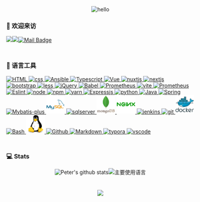 

<!--
**buxiaoxing/buxiaoxing** is a ✨ _special_ ✨ repository because its `README.md` (this file) appears on your GitHub profile.

Here are some ideas to get you started:

- 🔭 I’m currently working on ...
- 🌱 I’m currently learning ...
- 👯 I’m looking to collaborate on ...
- 🤔 I’m looking for help with ...
- 💬 Ask me about ...
- 📫 How to reach me: ...
- 😄  Pronouns: ...
- ⚡ Fun fact: ...
-->

<div align="center">
  <img src="https://readme-typing-svg.herokuapp.com?color=777777&center=true&vCenter=true&width=600&lines=++++++++++Hi!+I'm+Peter%2C+I+love+sky%2C+freedom+and+you" alt="hello" />
</div>


### 🤗 欢迎来访

 ![](https://visitor-badge.laobi.icu/badge?page_id=buxiaoxing)![](https://img.shields.io/github/followers/buxiaoxing?label=Followers)[![Mail Badge](https://img.shields.io/badge/-budaxing@gmail.com-ea4336?style=flat&logo=Gmail&logoColor=white&link=mailto:budaxing@gmail.com)](mailto:budaxing@gmail.com)

<div style="height: 10px"></div>

### 🧰 语言工具

<a href="https://developer.mozilla.org/zh-CN/docs/Web/HTML" target="_blank"> <img src="https://cdn.jsdelivr.net/gh/devicons/devicon/icons/html5/html5-original.svg" alt="HTML" width="atuo" height="50"/> </a><a href="https://developer.mozilla.org/zh-CN/docs/Web/CSS" target="_blank"> <img src="https://cdn.jsdelivr.net/gh/devicons/devicon/icons/css3/css3-original.svg" alt="css" width="auto" height="50"/> </a><a href="https://developer.mozilla.org/zh-CN/docs/Web/JavaScript" target="_blank"> <img src="https://cdn.jsdelivr.net/gh/devicons/devicon/icons/javascript/javascript-plain.svg" alt="Ansible" width="auto" height="50"/> </a><a href="https://www.typescriptlang.org/zh/" target="_blank"> <img src="https://cdn.jsdelivr.net/gh/devicons/devicon/icons/typescript/typescript-original.svg" alt="Typescript" width="auto" height="50"/> </a><a href="https://cn.vuejs.org/index.html" target="_blank"> <img src="https://cdn.jsdelivr.net/gh/devicons/devicon/icons/vuejs/vuejs-original.svg" alt="Vue" width="auto" height="50"/> </a><a href="https://nuxtjs.org/" target="_blank"> <img src="https://cdn.jsdelivr.net/gh/devicons/devicon/icons/nuxtjs/nuxtjs-original.svg" alt="nuxtjs" width="auto" height="50"/> </a><a href="https://nextjs.org/" target="_blank"> <img src="https://cdn.jsdelivr.net/gh/devicons/devicon/icons/nextjs/nextjs-original-wordmark.svg" alt="nextjs" width="auto" height="50"/> </a><a href="https://getbootstrap.com/" target="_blank"> <img src="https://cdn.jsdelivr.net/gh/devicons/devicon/icons/bootstrap/bootstrap-original.svg" alt="bootstrap" width="auto" height="50"/> </a><a href="https://lesscss.org/" target="_blank"> <img src="https://cdn.jsdelivr.net/gh/devicons/devicon/icons/less/less-plain-wordmark.svg" alt="less" width="auto" height="50"/> </a><a href="https://jquery.com/" target="_blank"> <img src="https://cdn.jsdelivr.net/gh/devicons/devicon/icons/jquery/jquery-original.svg" alt="jQuery" width="auto" height="50"/> </a><a href="https://babeljs.io/" target="_blank"> <img src="https://cdn.jsdelivr.net/gh/devicons/devicon/icons/babel/babel-original.svg" alt="Babel" width="atuo" height="50"/> </a><a href="https://webpack.js.org/" target="_blank"> <img src="https://cdn.jsdelivr.net/gh/devicons/devicon/icons/webpack/webpack-original.svg" alt="Prometheus" width="auto" height="50"/> </a><a href="https://vitejs.dev/" target="_blank"> <img src="https://vitejs.dev/logo.svg" alt="vite" width="auto" height="50"/> </a><a href="https://tailwindcss.com/" target="_blank"> <img src="https://cdn.jsdelivr.net/gh/devicons/devicon/icons/tailwindcss/tailwindcss-plain.svg" alt="Prometheus" width="auto" height="50"/> </a><a href="https://eslint.org/" target="_blank"> <img src="https://cdn.jsdelivr.net/gh/devicons/devicon/icons/eslint/eslint-original.svg" alt="Eslint" width="auto" height="50"/> </a><a href="https://nodejs.org/" target="_blank"> <img src="http://img.nodejs.cn/favicon.png" alt="node" width="auto" height="50"/> </a><a href="https://npmjs.com/" target="_blank"> <img src="https://cdn.jsdelivr.net/gh/devicons/devicon/icons/npm/npm-original-wordmark.svg" alt="npm" width="auto" height="50"/> </a><a href="https://yarnpkg.com/" target="_blank"> <img src="https://cdn.jsdelivr.net/gh/devicons/devicon/icons/yarn/yarn-original.svg" alt="yarn" width="auto" height="50"/> </a><a href="https://expressjs.com" target="_blank"> <img src="https://cdn.jsdelivr.net/gh/devicons/devicon/icons/express/express-original.svg" alt="Expressjs" width="auto" height="50"/> </a><a href="https://www.python.org/" target="_blank"> <img src="https://cdn.jsdelivr.net/gh/devicons/devicon/icons/python/python-original.svg" alt="python" width="auto" height="50"/> </a><a href="https://www.java.com/zh-CN/" target="_blank"> <img src="https://cdn.jsdelivr.net/gh/devicons/devicon/icons/java/java-original.svg" alt="Java" width="auto" height="50"/> </a><a href="https://spring.io/" target="_blank"> <img src="https://cdn.jsdelivr.net/gh/devicons/devicon/icons/spring/spring-original.svg" alt="Spring" width="auto" height="50"/> </a><a href="https://baomidou.com/" target="_blank"> <img src="https://baomidou.com/img/favicon.ico" alt="Mybatis-plus" width="auto" height="50"/> </a><a href="https://www.mysql.com/" target="_blank"> <img src="https://raw.githubusercontent.com/devicons/devicon/master/icons/mysql/mysql-original-wordmark.svg" alt="mysql" width="auto" height="50"/> </a><a href="https://www.microsoft.com/en-us/sql-server/sql-server-downloads" target="_blank"> <img src="https://cdn.jsdelivr.net/gh/devicons/devicon/icons/microsoftsqlserver/microsoftsqlserver-plain.svg" alt="sqlserver" width="auto" height="50"/> </a><a href="https://www.mongodb.com/" target="_blank"> <img src="https://raw.githubusercontent.com/devicons/devicon/master/icons/mongodb/mongodb-original-wordmark.svg" alt="mongodb" width="auto" height="50"/> </a><a href="https://www.nginx.com" target="_blank"> <img src="https://raw.githubusercontent.com/devicons/devicon/master/icons/nginx/nginx-original.svg" alt="nginx" width="auto" height="50"/> </a><a href="https://www.jenkins.io" target="_blank"> <img src="https://www.vectorlogo.zone/logos/jenkins/jenkins-icon.svg" alt="jenkins" width="auto" height="50"/> </a><a href="https://git-scm.com/" target="_blank"> <img src="https://www.vectorlogo.zone/logos/git-scm/git-scm-icon.svg" alt="git" width="auto" height="50"/> </a><a href="https://www.docker.com/" target="_blank"> <img src="https://raw.githubusercontent.com/devicons/devicon/master/icons/docker/docker-original-wordmark.svg" alt="docker" width="auto" height="50"/> </a><a href="https://www.gnu.org/software/bash/" target="_blank"> <img src="https://cdn.jsdelivr.net/gh/devicons/devicon/icons/bash/bash-original.svg" alt="Bash" width="auto" height="50"/> </a><a href="https://www.linux.org/" target="_blank"> <img src="https://raw.githubusercontent.com/devicons/devicon/master/icons/linux/linux-original.svg" alt="linux" width="auto" height="50"/> </a><a href="https://github.com/" target="_blank"> <img src="https://cdn.jsdelivr.net/gh/devicons/devicon/icons/github/github-original.svg" alt="Github" width="auto" height="50"/> </a><a href="https://www.markdownguide.org/" target="_blank"> <img src="https://cdn.jsdelivr.net/gh/devicons/devicon/icons/markdown/markdown-original.svg" alt="Markdown" width="auto" height="50"/> </a><a href="https://typora.io" target="_blank"> <img src="https://typora.io/img/favicon-64.png" alt="typora" width="auto" height="50"/> </a><a href="https://code.visualstudio.com/" target="_blank"> <img src="https://cdn.jsdelivr.net/gh/devicons/devicon/icons/vscode/vscode-original.svg" alt="vscode" width="auto" height="50"/> </a>


<div style="height: 10px"></div>

### 💻 Stats

<div align="center">

![Peter's github stats](https://github-readme-stats.vercel.app/api?username=buxiaoxing&hide_title=true&hide_border=true&show_icons=true&include_all_commits=true&line_height=21&bg_color=0,EC6C6C,FFD479,FFFC79,73FA79&theme=graywhite&locale=cn)![主要使用语言](https://github-readme-stats.vercel.app/api/top-langs/?username=buxiaoxing&hide_title=false&hide=c&hide_border=true&layout=compact&bg_color=0,73FA79,73FDFF,D783FF&theme=graywhite&locale=cn)

<div style="height: 10px"></div>

![](https://activity-graph.herokuapp.com/graph?username=buxiaoxing&theme=github)

</div>